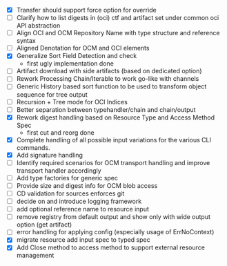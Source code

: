 
- [X] Transfer should support force option for override
- [ ] Clarify how to list digests in (oci) ctf and artifact set under common oci API abstraction
- [ ] Align OCI and OCM Repository Name with type structure and reference syntax
- [ ] Aligned Denotation for OCM and OCI elements
- [X] Generalize Sort Field Detection and check
  - first ugly implementation done
- [ ] Artifact download with side artifacts (based on dedicated option)
- [ ] Rework Processing Chain/Iterable to work go-like with channels
- [ ] Generic History based sort function to be used to transform object sequence for tree output
- [ ] Recursion + Tree mode for OCI Indices
- [ ] Better separation between typehandler/chain and chain/output
- [X] Rework digest handling based on Resource Type and Access Method Spec
  - first cut and reorg done
- [X] Complete handling of all possible input variations for the various CLI commands.
- [X] Add signature handling
- [ ] Identify required scenarios for OCM transport handling and improve transport handler accordingly
- [ ] Add type factories for generic spec
- [ ] Provide size and digest info for OCM blob access
- [ ] CD validation for sources enforces git
- [ ] decide on and introduce logging framework
- [ ] add optional reference name to resource input
- [ ] remove registry from default output and show only with wide output option (get artifact)
- [ ] error handling for applying config (especially usage of ErrNoContext)
- [X] migrate resource add input spec to typed spec
- [X] Add Close method to access method to support external resource management
